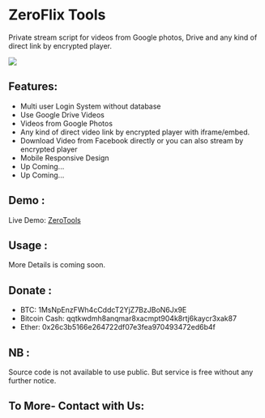 # ZeroFlix Tools 
Private stream script for videos from Google photos, Drive and any kind of direct link by encrypted player.<br>

![](https://i.imgur.com/jx9ODle.png)
## Features:<br>
<ul>
  <li>Multi user Login System without database<br></li>
  <li>Use Google Drive Videos<br></li>  
  <li>Videos from Google Photos<br></li>
  <li>Any kind of direct video link by encrypted player with iframe/embed.<br></li>
  <li>Download Video from Facebook directly or you can also stream by encrypted player<br></li>
  <li>Mobile Responsive Design<br></li>
  <li>Up Coming...<br></li>
  <li>Up Coming...<br></li>
  </ul>  

## Demo :<br>
Live Demo: <a href="https://zerotools.herokuapp.com" target="_blank">ZeroTools</a>

## Usage :<br>
More Details is coming soon.

## Donate :<br>
* BTC: 1MsNpEnzFWh4cCddcT2YjZ7BzJBoN6Jx9E <br>
* Bitcoin Cash: qqtkwdmh8anqmar8xacmpt904k8rtj6kaycr3xak87 <br>
* Ether: 0x26c3b5166e264722df07e3fea970493472ed6b4f

## NB : <br>
Source code is not available to use public. But service is free without any further notice.

## To More- Contact with Us:
